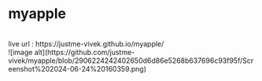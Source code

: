 # myapple
<br>
live url : https://justme-vivek.github.io/myapple/
<br>
![image alt](https://github.com/justme-vivek/myapple/blob/2906224242402650d6d86e5268b637696c93f95f/Screenshot%202024-06-24%20160359.png)


